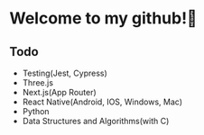 # Welcome to my github!👋

## Todo
- Testing(Jest, Cypress)
- Three.js
- Next.js(App Router)
- React Native(Android, IOS, Windows, Mac)
- Python
- Data Structures and Algorithms(with C)
